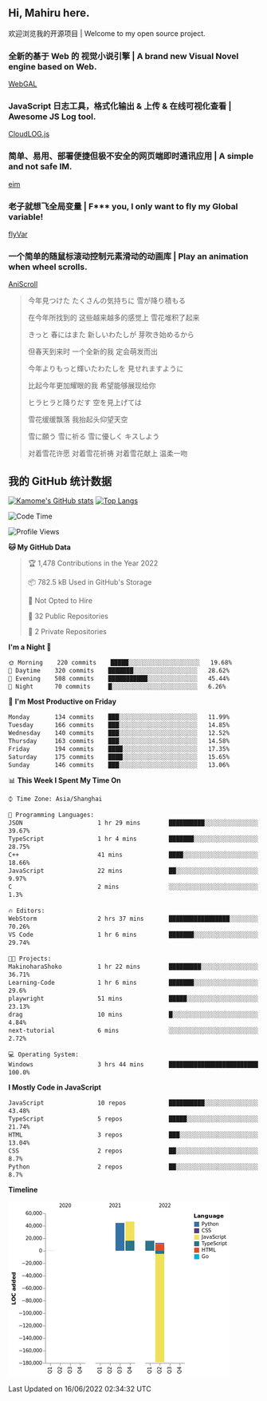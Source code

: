 ## Hi, Mahiru here.

欢迎浏览我的开源项目 | Welcome to my open source project.

### 全新的基于 Web 的 视觉小说引擎 | A brand new Visual Novel engine based on Web.

[WebGAL](https://github.com/MakinoharaShoko/WebGAL)

### JavaScript 日志工具，格式化输出 & 上传 & 在线可视化查看 | Awesome JS Log tool.

[CloudLOG.js](https://github.com/MakinoharaShoko/CloudLog.JS)

### 简单、易用、部署便捷但极不安全的网页端即时通讯应用 | A simple and not safe IM.

[eim](https://github.com/MakinoharaShoko/eim)

### 老子就想飞全局变量 | F*** you, I only want to fly my Global variable!

[flyVar](https://github.com/MakinoharaShoko/flyVar)

### 一个简单的随鼠标滚动控制元素滑动的动画库 | Play an animation when wheel scrolls.

[AniScroll](https://github.com/MakinoharaShoko/AniScroll)

> 今年見つけた たくさんの気持ちに 雪が降り積もる  
> 
> 在今年所找到的 这些越来越多的感觉上 雪花堆积了起来  
> 
> きっと 春にはまた 新しいわたしが 芽吹き始めるから  
> 
> 但春天到来时 一个全新的我 定会萌发而出  
> 
> 今年よりもっと輝いたわたしを 見せれますように  
> 
> 比起今年更加耀眼的我 希望能够展现给你  
> 
> ヒラヒラと降りだす 空を見上げては  
> 
> 雪花缓缓飘落 我抬起头仰望天空  
> 
> 雪に願う 雪に祈る 雪に優しく キスしよう  
> 
> 对着雪花许愿 对着雪花祈祷 对着雪花献上 温柔一吻

## 我的 GitHub 统计数据

[![Kamome's GitHub stats](https://github-readme-stats.vercel.app/api?username=MakinoharaShoko)](https://github.com/anuraghazra/github-readme-stats)
[![Top Langs](https://github-readme-stats.vercel.app/api/top-langs/?username=MakinoharaShoko&layout=compact)](https://github.com/anuraghazra/github-readme-stats)

<!--
**MakinoharaShoko/MakinoharaShoko** is a ✨ _special_ ✨ repository because its `README.md` (this file) appears on your GitHub profile.

Here are some ideas to get you started:

- 🔭 I’m currently working on ...
- 🌱 I’m currently learning ...
- 👯 I’m looking to collaborate on ...
- 🤔 I’m looking for help with ...
- 💬 Ask me about ...
- 📫 How to reach me: ...
- 😄 Pronouns: ...
- ⚡ Fun fact: ...
-->

<!--START_SECTION:waka-->
![Code Time](http://img.shields.io/badge/Code%20Time-406%20hrs%2059%20mins-blue)

![Profile Views](http://img.shields.io/badge/Profile%20Views-18-blue)

**🐱 My GitHub Data** 

> 🏆 1,478 Contributions in the Year 2022
 > 
> 📦 782.5 kB Used in GitHub's Storage 
 > 
> 🚫 Not Opted to Hire
 > 
> 📜 32 Public Repositories 
 > 
> 🔑 2 Private Repositories  
 > 
**I'm a Night 🦉** 

```text
🌞 Morning    220 commits    █████░░░░░░░░░░░░░░░░░░░░   19.68% 
🌆 Daytime    320 commits    ███████░░░░░░░░░░░░░░░░░░   28.62% 
🌃 Evening    508 commits    ███████████░░░░░░░░░░░░░░   45.44% 
🌙 Night      70 commits     █░░░░░░░░░░░░░░░░░░░░░░░░   6.26%

```
📅 **I'm Most Productive on Friday** 

```text
Monday       134 commits    ███░░░░░░░░░░░░░░░░░░░░░░   11.99% 
Tuesday      166 commits    ███░░░░░░░░░░░░░░░░░░░░░░   14.85% 
Wednesday    140 commits    ███░░░░░░░░░░░░░░░░░░░░░░   12.52% 
Thursday     163 commits    ███░░░░░░░░░░░░░░░░░░░░░░   14.58% 
Friday       194 commits    ████░░░░░░░░░░░░░░░░░░░░░   17.35% 
Saturday     175 commits    ████░░░░░░░░░░░░░░░░░░░░░   15.65% 
Sunday       146 commits    ███░░░░░░░░░░░░░░░░░░░░░░   13.06%

```


📊 **This Week I Spent My Time On** 

```text
⌚︎ Time Zone: Asia/Shanghai

💬 Programming Languages: 
JSON                     1 hr 29 mins        ██████████░░░░░░░░░░░░░░░   39.67% 
TypeScript               1 hr 4 mins         ███████░░░░░░░░░░░░░░░░░░   28.75% 
C++                      41 mins             ████░░░░░░░░░░░░░░░░░░░░░   18.66% 
JavaScript               22 mins             ██░░░░░░░░░░░░░░░░░░░░░░░   9.97% 
C                        2 mins              ░░░░░░░░░░░░░░░░░░░░░░░░░   1.3%

🔥 Editors: 
WebStorm                 2 hrs 37 mins       █████████████████░░░░░░░░   70.26% 
VS Code                  1 hr 6 mins         ███████░░░░░░░░░░░░░░░░░░   29.74%

🐱‍💻 Projects: 
MakinoharaShoko          1 hr 22 mins        █████████░░░░░░░░░░░░░░░░   36.71% 
Learning-Code            1 hr 6 mins         ███████░░░░░░░░░░░░░░░░░░   29.6% 
playwright               51 mins             █████░░░░░░░░░░░░░░░░░░░░   23.13% 
drag                     10 mins             █░░░░░░░░░░░░░░░░░░░░░░░░   4.84% 
next-tutorial            6 mins              ░░░░░░░░░░░░░░░░░░░░░░░░░   2.72%

💻 Operating System: 
Windows                  3 hrs 44 mins       █████████████████████████   100.0%

```

**I Mostly Code in JavaScript** 

```text
JavaScript               10 repos            ██████████░░░░░░░░░░░░░░░   43.48% 
TypeScript               5 repos             █████░░░░░░░░░░░░░░░░░░░░   21.74% 
HTML                     3 repos             ███░░░░░░░░░░░░░░░░░░░░░░   13.04% 
CSS                      2 repos             ██░░░░░░░░░░░░░░░░░░░░░░░   8.7% 
Python                   2 repos             ██░░░░░░░░░░░░░░░░░░░░░░░   8.7%

```


**Timeline**

![Chart not found](https://raw.githubusercontent.com/MakinoharaShoko/MakinoharaShoko/main/charts/bar_graph.png) 


 Last Updated on 16/06/2022 02:34:32 UTC
<!--END_SECTION:waka-->
